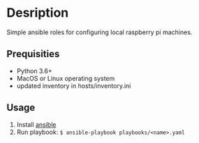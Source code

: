 # Desription 
Simple ansible roles for configuring local raspberry pi machines.

## Prequisities 
* Python 3.6+
* MacOS or Linux operating system
* updated inventory in hosts/inventory.ini

## Usage
1. Install [ansible](https://docs.ansible.com/ansible/latest/installation_guide/intro_installation.html)
2. Run playbook:  `$ ansible-playbook playbooks/<name>.yaml`
